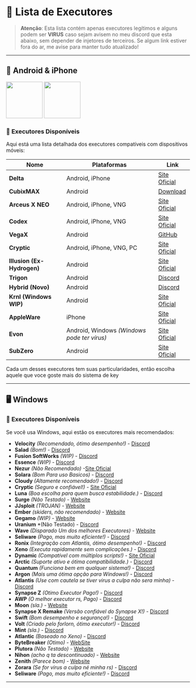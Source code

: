 # 🚀 Lista de Executores

> **Atenção**: Esta lista contém apenas executores legítimos e alguns podem ser **VIRUS** caso sejam avisem no meu discord que esta abaixo, sem depender de injetores de terceiros. Se algum link estiver fora do ar, me avise para manter tudo atualizado!

---

## 📱 Android & iPhone

<img src="https://cdn-icons-png.flaticon.com/512/226/226770.png" width="100" />  <img src="https://cdn-icons-png.flaticon.com/512/0/747.png" width="100" />

&#x20;&#x20;

### 🔹 **Executores Disponíveis**

Aqui está uma lista detalhada dos executores compatíveis com dispositivos móveis:

| Nome                       | Plataformas                                 | Link                                                            |
| -------------------------- | ------------------------------------------- | --------------------------------------------------------------- |
| **Delta**                  | Android, iPhone                             | [Site Oficial](https://deltaexploits.gg)                        |
| **CubixMAX**               | Android                                     | [Download](https://www.cubixteam.xyz/download)                  |
| **Arceus X NEO**           | Android, iPhone, VNG                        | [Site Oficial](https://spdmteam.com/index)                      |
| **Codex**                  | Android, iPhone, VNG                        | [Site Oficial](https://codex.lol)                               |
| **VegaX**                  | Android                                     | [GitHub](https://github.com/1f0yt/community/releases/tag/Vegax) |
| **Cryptic**                | Android, iPhone, VNG, PC                    | [Site Oficial](https://getcryptic.net/)                         |
| **Illusion (Ex-Hydrogen)** | Android                                     | [Site Oficial](https://projectillusion.dev/)                    |
| **Trigon**                 | Android                                     | [Discord](https://discord.gg/9SE72AARkS)                        |
| **Hybrid (Novo)**          | Android                                     | [Discord](https://discord.gg/YN5erFF9)                          |
| **Krnl (Windows WIP)**     | Android                                     | [Site Oficial](https://krnl.cat/)                               |
| **AppleWare**              | iPhone                                      | [Site Oficial](https://appleware.dev/)                          |
| **Evon**                   | Android, Windows *(Windows pode ter vírus)* | [Site Oficial](https://evon.cc/)                                |
| **SubZero**                | Android                                     | [Site Oficial](https://getsubz.xyz/)                            |

Cada um desses executores tem suas particularidades, então escolha aquele que voce goste mais do sistema de key

---

## 🖥️ Windows

### 🔹 **Executores Disponíveis**

Se você usa Windows, aqui estão os executores mais recomendados:

- **Velocity** *(Recomendado, ótimo desempenho!)* - [Discord](https://discord.gg/getvelocity)
- **Salad** *(Bom!)* - [Discord](https://discord.gg/8C3xhGsgE4)
- **Fusion SoftWorks** *(WIP)* - [Discord](https://discord.gg/8C3xhGsgE4)
- **Essence** *(WIP)* - [Discord](https://discord.gg/eznV4ZZerU)
- **Nezur** *(Não Recomendado)* -[Site Oficial](https://nezur.io)
- **Solara** *(Bom Para uso Basicos)* - [Discord](https://discord.gg/get-solara)
- **Cloudy** *(Altamente recomendado!)* - [Discord](https://discord.gg/getcloudy)
- **Cryptic** *(Seguro e confiável!)* - [Site Oficial](https://getcryptic.net)
- **Luna** *(Boa escolha para quem busca estabilidade.)* - [Discord](https://discord.com/invite/getluna)
- **Surge** *(Não Testado)* - [Website](https://getsurge.mysellauth.com/)
- **JJsploit** *(TROJAN)* - [Website](https://wearedevs.net/d/JJSploit)
- **Ember** *(skiders, não recomendado)* - [Website](https://www.getember.net/)
- **Gegamo** *(WIP)* - [Website](https://gegamo.xyz/)
- **Uranium** *(Não Testado) - [Discord](https://discord.gg/epsYA4pHJq)
- **Wave** *(Disparado Um dos melhores Executores)* - [Website](https://getwave.gg)
- **Seliware** *(Pago, mas muito eficiente!)* - [Discord](https://discord.gg/VB2CyNsDc5)
- **Ronix** *(Integração com Atlantis, ótimo desempenho!)* - [Discord](https://discord.gg/ronix)
- **Xeno** *(Executa rapidamente sem complicações.)* - [Discord](https://discord.gg/getxeno)
- **Dynamic** *(Compatível com múltiplos scripts!)* - [Site Oficial](https://getdynamic.lol/)
- **Arctic** *(Suporte ativo e ótima compatibilidade.)* - [Discord](https://discord.gg/9tm7kHB3)
- **Quantum** *(Funciona bem em qualquer sistema!)* - [Discord](https://discord.gg/getquantumx)
- **Argon** *(Mais uma ótima opção para Windows!)* - [Discord](https://discord.gg/getargon)
- **Atlantis** *(Use com cautela se tiver virus a culpa não sera minha)* - [Discord](https://discord.gg/getatlantis)
- **Synapse Z** *(Otimo Executor Pago!)* - [Discord](https://discord.gg/ZT4jAN4TrG)
- **AWP** *(O melhor executor rs, Pago)* - [Discord](https://discord.gg/awpgg)
- **Moon** *(sla.)* - [Website]( https://moonexec.netlify.app/)
- **Synapse X Remake** *(Versão confiável do Synapse X!)* - [Discord](https://discord.gg/7mXcv3yT)
- **Swift** *(Bom desempenho e segurança!)* - [Discord](https://discord.gg/getswift)
- **Volt** *(Criado pelo forlorn, ótimo executor!)* - [Discord](https://discord.gg/58T6T7KG)
- **Mint** *(sla.)* - [Discord](https://discord.gg/EfF6XX98HA)
- **Atlantic** *(Baseado no Xeno)* - [Discord](https://discord.gg/v85vVUZUpp)
- **ByteBreaker** *(Otimo)* - [WebSite](https://www.kingexploits.com)
- **Plutora** *(Não Testado)* - [Website](https://plutora.xyz/)
- **Nihon** *(acho q ta descontinuado)* - [Website](https://getnihon.xyz/)
- **Zenith** *(Parece bom)* - [Website](https://zenith.win/)
- **Zorara** *(Se for virus a culpa né minha rs)* - [Discord](https://discord.gg/realzorara)
- **Seliware** *(Pago, mas muito eficiente!)* - [Discord](https://discord.gg/VTSjrj5V)






---
